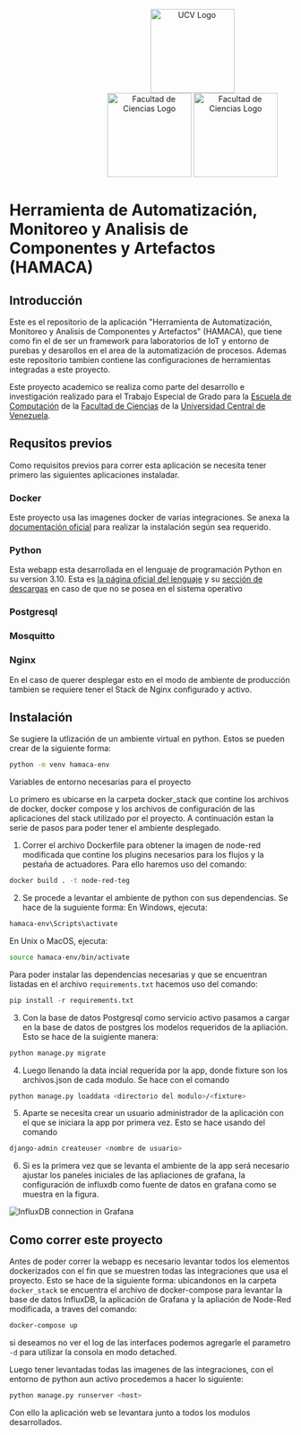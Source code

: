 

<p align="center">
    <img src="http://www.ucv.ve/typo3temp/pics/6b94159b4e.png" alt="UCV Logo" width="150px" style="margin-left: 150px;">
    <img src="http://computacion.ciens.ucv.ve/escueladecomputacion/img/layout_publico/encabezado/logo_ciencias.jpg" alt="Facultad de Ciencias Logo" width="150px" style="margin-left:150px">
    <img src="http://computacion.ciens.ucv.ve/escueladecomputacion/img/layout_publico/encabezado/logo_encabezado_nuevo.jpg" alt="Facultad de Ciencias Logo" width="150px">
</p>


# Herramienta de Automatización, Monitoreo y Analisis de Componentes y Artefactos (HAMACA)

## Introducción 
Este es el repositorio de la aplicación "Herramienta de Automatización, Monitoreo y Analisis de Componentes y Artefactos" (HAMACA), que tiene como fin el de ser un framework para laboratorios de IoT y entorno de purebas y desarollos en el area de la automatización de procesos. Ademas este repositorio tambien contiene las configuraciones de herramientas integradas a este proyecto.

Este proyecto academico se realiza como parte del desarrollo e investigación realizado para el Trabajo Especial de Grado para la [Escuela de Computación](http://computacion.ciens.ucv.ve/escueladecomputacion/) de la [Facultad de Ciencias](http://www.ciens.ucv.ve/ciens/) de la [Universidad Central de Venezuela](http://www.ucv.ve/).

## Requsitos previos
Como requisitos previos para correr esta aplicación se necesita tener primero las siguientes aplicaciones instaladar. 

### Docker
Este proyecto usa las imagenes docker de varias integraciones. Se anexa la [documentación oficial](https://docs.docker.com/get-docker/) para realizar la instalación según sea requerido.

### Python
Esta webapp esta desarrollada en el lenguaje de programación Python en su version 3.10. Esta es [la página oficial del lenguaje](https://www.python.org/) y su [sección de descargas](https://www.python.org/downloads/) en caso de que no se posea en el sistema operativo

### Postgresql

### Mosquitto

### Nginx
En el caso de querer desplegar esto en el modo de ambiente de producción tambien se requiere tener el Stack de Nginx configurado y activo.

## Instalación
Se sugiere la utlización de un ambiente virtual en python. Estos se pueden crear de la siguiente forma:

```bash
python -m venv hamaca-env
```

Variables de entorno necesarias para el proyecto


Lo primero es ubicarse en la carpeta docker_stack que contine los archivos de docker, docker compose y los archivos de configuración de las aplicaciones del stack utilizado por el proyecto. A continuación estan la serie de pasos para poder tener el ambiente desplegado.

1. Correr el archivo Dockerfile para obtener la imagen de node-red modificada que contine los plugins necesarios para los flujos y la pestaña de actuadores. Para ello haremos uso del comando: 
```bash 
docker build . -t node-red-teg 
``` 

2. Se procede a levantar el ambiente de python con sus dependencias. Se hace de la suguiente forma: 
En Windows, ejecuta:
```bash
hamaca-env\Scripts\activate
```
En Unix o MacOS, ejecuta:
```bash
source hamaca-env/bin/activate
```
Para poder instalar las dependencias necesarias y que se encuentran listadas en el archivo `requirements.txt` hacemos uso del comando:
```python
pip install -r requirements.txt
```

3. Con la base de datos Postgresql como servicio activo pasamos a cargar en la base de datos de postgres los modelos requeridos de la apliación. Esto se hace de la suigiente manera:
```bash
python manage.py migrate
```
 
4. Luego llenando la data incial requerida por la app, donde fixture son los archivos.json de cada modulo. Se hace con el comando 
```bash
python manage.py loaddata <directorio del modulo>/<fixture> 
``` 

5. Aparte se necesita crear un usuario administrador de la aplicación con el que se iniciara la app por primera vez. Esto se hace usando del comando 
 ```bash
django-admin createuser <nombre de usuario>
```

6. Si es la primera vez que se levanta el ambiente de la app será necesario ajustar los paneles iniciales de las apliaciones de grafana, la configuración de influxdb como fuente de datos en grafana como se muestra en la figura. 

  <img src="https://images.ctfassets.net/o7xu9whrs0u9/5bTkzeL0eGHSDnJAEep4j8/5e1e717658472b6b5e5f5f8e45734c4e/Grafana_and_InfluxDB_connection_setup.png" alt="InfluxDB connection in Grafana">

## Como correr este proyecto

Antes de poder correr la webapp es necesario levantar todos los elementos dockerizados con el fin que se muestren todas las integraciones que usa el proyecto. Esto se hace de la siguiente forma: ubicandonos en la carpeta `docker_stack` se encuentra el archivo de docker-compose para levantar la base de datos InfluxDB, la aplicación de Grafana y la apliación de Node-Red modificada, a traves del comando:
```bash 
docker-compose up 
```
si deseamos no ver el log de las interfaces podemos agregarle el parametro 	`-d` para utilizar la consola en modo detached.

Luego tener levantadas todas las imagenes de las integraciones, con el entorno de python aun activo procedemos a hacer lo siguiente: 

```bash
python manage.py runserver <host>
``` 
Con ello la aplicación web se levantara junto a todos los modulos desarrollados. 